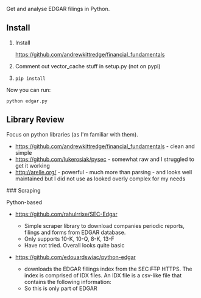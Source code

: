 Get and analyse EDGAR filings in Python.

## Install

1. Install

    <https://github.com/andrewkittredge/financial_fundamentals>

2. Comment out vector_cache stuff in setup.py (not on pypi)

3. `pip install`

Now you can run:

    python edgar.py

## Library Review

Focus on python libraries (as I'm familiar with them).

* https://github.com/andrewkittredge/financial_fundamentals - clean and simple
* https://github.com/lukerosiak/pysec - somewhat raw and I struggled to get it working
* http://arelle.org/ - powerful - much more than parsing - and looks well
  maintained but I did not use as looked overly complex for my needs

### Scraping

Python-based

* https://github.com/rahulrrixe/SEC-Edgar
  * Simple scraper library to download companies periodic reports, filings and forms from EDGAR database.
  * Only supports 10-K, 10-Q, 8-K, 13-F
  * Have not tried. Overall looks quite basic

* https://github.com/edouardswiac/python-edgar
  * downloads the EDGAR fillings index from the SEC ~~FTP~~ HTTPS. The index is comprised of IDX files. An IDX file is a csv-like file that contains the following information:
  * So this is only part of EDGAR

